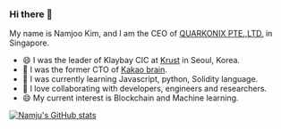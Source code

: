 ### Hi there 👋

My name is Namjoo Kim, and I am the CEO of [QUARKONIX PTE.,LTD.](https://chromatic.finance) in Singapore.

- 😄 I was the leader of Klaybay CIC at [Krust](https://krustuniverse.com) in Seoul, Korea.
- 🔭 I was the former CTO of [Kakao brain](https://kakaobrain.com). 
- 🌱 I was  currently learning Javascript, python, Solidity language.
- 💙 I love collaborating with developers, engineers and researchers.
- 😄 My current interest is Blockchain and Machine learning.

[![Namju's GitHub stats](https://github-readme-stats.vercel.app/api?username=buriburisuri)](https://github.com/buriburisuri/github-readme-stats)
